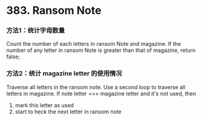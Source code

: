 # 383. Ransom Note

### 方法1：统计字母数量
Count the number of each letters in ransom Note and magazine. If the number of any letter in ransom Note is greater
than that of magazine, return false;

### 方法2：统计 magazine letter 的使用情况
Traverse all letters in the ransom note. Use a second loop to traverse all letters in magazine. If note letter ===
magazine letter and it's not used, then

  1. mark this letter as used
  2. start to heck the next letter in ransom note
